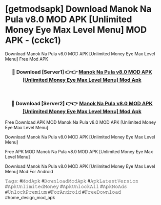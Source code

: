 # [getmodsapk] Download Manok Na Pula v8.0 MOD APK [Unlimited Money Eye Max Level Menu] MOD APK - (cckc1)
Download Manok Na Pula v8.0 MOD APK [Unlimited Money Eye Max Level Menu] Free Mod APK

<div align="center">
<h3>🔴 Download [Server1] 👉👉 <a href="https://apk-comot.site?title=Manok_Na_Pula_v8.0_MOD_APK_[Unlimited_Money_Eye_Max_Level_Menu]">Manok Na Pula v8.0 MOD APK [Unlimited Money Eye Max Level Menu] Mod Apk</a></h3><br>

<h3>🔴 Download [Server2] 👉👉 <a href="https://apk-comot.site?title=Manok_Na_Pula_v8.0_MOD_APK_[Unlimited_Money_Eye_Max_Level_Menu]">Manok Na Pula v8.0 MOD APK [Unlimited Money Eye Max Level Menu] Mod Apk</a></h3>
</div>


Free Download APK MOD Manok Na Pula v8.0 MOD APK [Unlimited Money Eye Max Level Menu]

Download Manok Na Pula v8.0 MOD APK [Unlimited Money Eye Max Level Menu] 

Free APK MOD Manok Na Pula v8.0 MOD APK [Unlimited Money Eye Max Level Menu] 

Download Manok Na Pula v8.0 MOD APK [Unlimited Money Eye Max Level Menu] Mod For Android

𝚃𝚊𝚐𝚜: #𝙼𝚘𝚍𝙰𝚙𝚔 #𝙳𝚘𝚠𝚗𝚕𝚘𝚊𝚍𝙼𝚘𝚍𝙰𝚙𝚔 #𝙰𝚙𝚔𝙻𝚊𝚝𝚎𝚜𝚝𝚅𝚎𝚛𝚜𝚒𝚘𝚗 #𝙰𝚙𝚔𝚄𝚗𝚕𝚒𝚖𝚒𝚝𝚎𝚍𝙼𝚘𝚗𝚎𝚢 #𝙰𝚙𝚔𝚄𝚗𝚕𝚘𝚌𝚔𝙰𝚕𝚕 #𝙰𝚙𝚔𝙽𝚘𝙰𝚍𝚜 #𝚄𝚗𝚕𝚘𝚌𝚔𝙿𝚛𝚎𝚖𝚒𝚞𝚖 #𝙵𝚘𝚛𝙰𝚗𝚍𝚛𝚘𝚒𝚍 #𝙵𝚛𝚎𝚎𝙳𝚘𝚠𝚗𝚕𝚘𝚊𝚍 #home_design_mod_apk